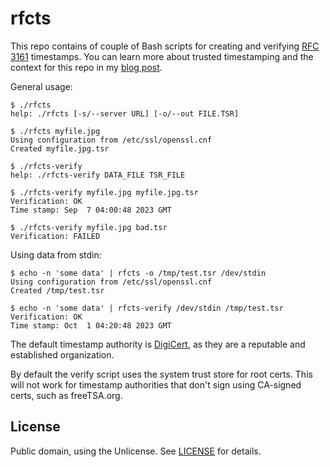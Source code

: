 # rfcts

This repo contains of couple of Bash scripts for creating and verifying [RFC 3161](https://datatracker.ietf.org/doc/html/rfc3161) timestamps. You can learn more about trusted timestamping and the context for this repo in my [blog post](https://makeworld.space/2023/09/time_for_timestamping.html).

General usage:
```
$ ./rfcts
help: ./rfcts [-s/--server URL] [-o/--out FILE.TSR]

$ ./rfcts myfile.jpg
Using configuration from /etc/ssl/openssl.cnf
Created myfile.jpg.tsr

$ ./rfcts-verify
help: ./rfcts-verify DATA_FILE TSR_FILE

$ ./rfcts-verify myfile.jpg myfile.jpg.tsr
Verification: OK
Time stamp: Sep  7 04:00:48 2023 GMT

$ ./rfcts-verify myfile.jpg bad.tsr
Verification: FAILED
```

Using data from stdin:
```
$ echo -n 'some data' | rfcts -o /tmp/test.tsr /dev/stdin
Using configuration from /etc/ssl/openssl.cnf
Created /tmp/test.tsr

$ echo -n 'some data' | rfcts-verify /dev/stdin /tmp/test.tsr
Verification: OK
Time stamp: Oct  1 04:20:48 2023 GMT
```

The default timestamp authority is [DigiCert](https://knowledge.digicert.com/generalinformation/INFO4231.html), as they are a reputable and established organization.

By default the verify script uses the system trust store for root certs. This will not work for timestamp authorities that don't sign using CA-signed certs, such as freeTSA.org.

## License

Public domain, using the Unlicense. See [LICENSE](./LICENSE) for details.
